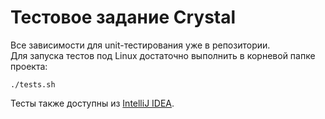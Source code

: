 # Тестовое задание Crystal

Все зависимости для unit-тестирования уже в репозитории.  
Для запуска тестов под Linux достаточно выполнить в корневой папке проекта:

```
./tests.sh
```

Тесты также доступны из [IntelliJ IDEA](https://www.jetbrains.com/idea/).
